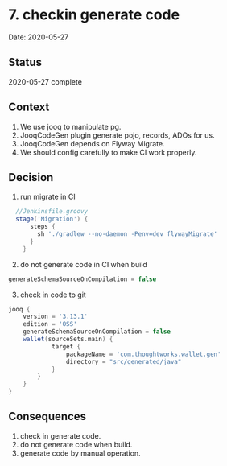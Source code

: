 # 7. checkin generate code

Date: 2020-05-27

## Status

2020-05-27 complete

## Context

1. We use jooq to manipulate pg.
2. JooqCodeGen plugin generate pojo, records, ADOs for us.
3. JooqCodeGen depends on Flyway Migrate.
4. We should config carefully to make CI work properly.

## Decision

1. run migrate in CI

```groovy
  //Jenkinsfile.groovy
  stage('Migration') {
      steps {
        sh './gradlew --no-daemon -Penv=dev flywayMigrate'
      }
    }
```

2. do not generate code in CI when build
```groovy
generateSchemaSourceOnCompilation = false
```

3. check in code to git
```groovy
jooq {
    version = '3.13.1'
    edition = 'OSS'
    generateSchemaSourceOnCompilation = false
    wallet(sourceSets.main) {
            target {
                packageName = 'com.thoughtworks.wallet.gen'
                directory = "src/generated/java"
            }
        }
    }
}
```

## Consequences

1. check in generate code.
2. do not generate code when build.
3. generate code by manual operation.
